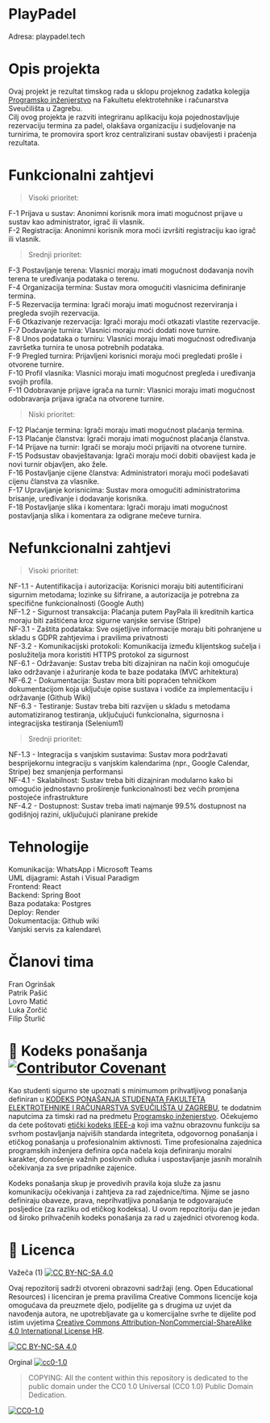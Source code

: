 # PlayPadel

Adresa: playpadel.tech

# Opis projekta
Ovaj projekt je rezultat timskog rada u sklopu projeknog zadatka kolegija [Programsko inženjerstvo](https://www.fer.unizg.hr/predmet/proinz) na Fakultetu elektrotehnike i računarstva Sveučilišta u Zagrebu. \
Cilj ovog projekta je razviti integriranu aplikaciju koja pojednostavljuje rezervaciju termina za padel, olakšava organizaciju i sudjelovanje na turnirima, te promovira sport kroz centralizirani sustav obavijesti i praćenja rezultata.

# Funkcionalni zahtjevi
> Visoki prioritet:

F-1 Prijava u sustav: Anonimni korisnik mora imati mogućnost prijave u sustav kao administrator, igrač ili vlasnik.\
F-2 Registracija: Anonimni korisnik mora moći izvršiti registraciju kao igrač ili vlasnik.


> Srednji prioritet:

F-3 Postavljanje terena: Vlasnici moraju imati mogućnost dodavanja novih terena te uređivanja podataka o terenu.\
F-4 Organizacija termina: Sustav mora omogućiti vlasnicima definiranje termina.\
F-5 Rezervacija termina: Igrači moraju imati mogućnost rezerviranja i pregleda svojih rezervacija.\
F-6 Otkazivanje rezervacija: Igrači moraju moći otkazati vlastite rezervacije.\
F-7 Dodavanje turnira: Vlasnici moraju moći dodati nove turnire.\
F-8 Unos podataka o turniru: Vlasnici moraju imati mogućnost određivanja završetka turnira te unosa potrebnih podataka.\
F-9 Pregled turnira: Prijavljeni korisnici moraju moći pregledati prošle i otvorene turnire.\
F-10 Profil vlasnika: Vlasnici moraju imati mogućnost pregleda i uređivanja svojih profila.\
F-11	Odobravanje prijave igrača na turnir: Vlasnici moraju imati mogućnost odobravanja prijava igrača na otvorene turnire.
> Niski prioritet:

F-12 Plaćanje termina: Igrači moraju imati mogućnost plaćanja termina.\
F-13 Plaćanje članstva: Igrači moraju imati mogućnost plaćanja članstva.\
F-14 Prijave na turnir: Igrači se moraju moći prijaviti na otvorene turnire.\
F-15 Podsustav obavještavanja: Igrači moraju moći dobiti obavijest kada je novi turnir objavljen, ako žele.\
F-16 Postavljanje cijene članstva: Administratori moraju moći podešavati cijenu članstva za vlasnike.\
F-17 Upravljanje korisnicima: Sustav mora omogućiti administratorima brisanje, uređivanje i dodavanje korisnika.\
F-18	Postavljanje slika i komentara: Igrači moraju imati mogućnost postavljanja slika i komentara za odigrane mečeve turnira.

# Nefunkcionalni zahtjevi

> Visoki prioritet: 
> 
NF-1.1 - Autentifikacija i autorizacija: Korisnici moraju biti autentificirani sigurnim metodama; lozinke su šifrirane, a autorizacija je potrebna za specifične funkcionalnosti (Google Auth)\
NF-1.2 - Sigurnost transakcija: Plaćanja putem PayPala ili kreditnih kartica moraju biti zaštićena kroz sigurne vanjske servise (Stripe)\
NF-3.1 - Zaštita podataka: Sve osjetljive informacije moraju biti pohranjene u skladu s GDPR zahtjevima i pravilima privatnosti\
NF-3.2 - Komunikacijski protokoli: Komunikacija između klijentskog sučelja i poslužitelja mora koristiti HTTPS protokol za sigurnost\
NF-6.1 - Održavanje: Sustav treba biti dizajniran na način koji omogućuje lako održavanje i ažuriranje koda te baze podataka (MVC arhitektura)\
NF-6.2 - Dokumentacija: Sustav mora biti popraćen tehničkom dokumentacijom koja uključuje opise sustava i vodiče za implementaciju i održavanje (Github Wiki)\
NF-6.3 - Testiranje: Sustav treba biti razvijen u skladu s metodama automatiziranog testiranja, uključujući funkcionalna, sigurnosna i integracijska testiranja (Selenium1)
> 
> Srednji prioritet: 
> 
NF-1.3 - Integracija s vanjskim sustavima: Sustav mora podržavati besprijekornu integraciju s vanjskim kalendarima (npr., Google Calendar, Stripe) bez smanjenja performansi\
NF-4.1 - Skalabilnost: Sustav treba biti dizajniran modularno kako bi omogućio jednostavno proširenje funkcionalnosti bez većih promjena postojeće infrastrukture\
NF-4.2 - Dostupnost: Sustav treba imati najmanje 99.5% dostupnost na godišnjoj razini, uključujući planirane prekide

# Tehnologije
Komunikacija: WhatsApp i Microsoft Teams\
UML dijagrami: Astah i Visual Paradigm\
Frontend: React\
Backend: Spring Boot\
Baza podataka: Postgres\
Deploy: Render\
Dokumentacija: Github wiki\
Vanjski servis za kalendare\

# Članovi tima 
Fran Ogrinšak\
Patrik Pašić\
Lovro Matić\
Luka Zorčić\
Filip Šturlić

# 📝 Kodeks ponašanja [![Contributor Covenant](https://img.shields.io/badge/Contributor%20Covenant-2.1-4baaaa.svg)](CODE_OF_CONDUCT.md)
Kao studenti sigurno ste upoznati s minimumom prihvatljivog ponašanja definiran u [KODEKS PONAŠANJA STUDENATA FAKULTETA ELEKTROTEHNIKE I RAČUNARSTVA SVEUČILIŠTA U ZAGREBU](https://www.fer.hr/_download/repository/Kodeks_ponasanja_studenata_FER-a_procisceni_tekst_2016%5B1%5D.pdf), te dodatnim naputcima za timski rad na predmetu [Programsko inženjerstvo](https://wwww.fer.hr).
Očekujemo da ćete poštovati [etički kodeks IEEE-a](https://www.ieee.org/about/corporate/governance/p7-8.html) koji ima važnu obrazovnu funkciju sa svrhom postavljanja najviših standarda integriteta, odgovornog ponašanja i etičkog ponašanja u profesionalnim aktivnosti. Time profesionalna zajednica programskih inženjera definira opća načela koja definiranju  moralni karakter, donošenje važnih poslovnih odluka i uspostavljanje jasnih moralnih očekivanja za sve pripadnike zajenice.

Kodeks ponašanja skup je provedivih pravila koja služe za jasnu komunikaciju očekivanja i zahtjeva za rad zajednice/tima. Njime se jasno definiraju obaveze, prava, neprihvatljiva ponašanja te  odgovarajuće posljedice (za razliku od etičkog kodeksa). U ovom repozitoriju dan je jedan od široko prihvačenih kodeks ponašanja za rad u zajednici otvorenog koda.

# 📝 Licenca
Važeča (1)
[![CC BY-NC-SA 4.0][cc-by-nc-sa-shield]][cc-by-nc-sa]

Ovaj repozitorij sadrži otvoreni obrazovni sadržaji (eng. Open Educational Resources)  i licenciran je prema pravilima Creative Commons licencije koja omogućava da preuzmete djelo, podijelite ga s drugima uz 
uvjet da navođenja autora, ne upotrebljavate ga u komercijalne svrhe te dijelite pod istim uvjetima [Creative Commons Attribution-NonCommercial-ShareAlike 4.0 International License HR][cc-by-nc-sa].

[![CC BY-NC-SA 4.0][cc-by-nc-sa-image]][cc-by-nc-sa]

[cc-by-nc-sa]: https://creativecommons.org/licenses/by-nc/4.0/deed.hr 
[cc-by-nc-sa-image]: https://licensebuttons.net/l/by-nc-sa/4.0/88x31.png
[cc-by-nc-sa-shield]: https://img.shields.io/badge/License-CC%20BY--NC--SA%204.0-lightgrey.svg

Orginal [![cc0-1.0][cc0-1.0-shield]][cc0-1.0]
>
>COPYING: All the content within this repository is dedicated to the public domain under the CC0 1.0 Universal (CC0 1.0) Public Domain Dedication.
>
[![CC0-1.0][cc0-1.0-image]][cc0-1.0]

[cc0-1.0]: https://creativecommons.org/licenses/by/1.0/deed.en
[cc0-1.0-image]: https://licensebuttons.net/l/by/1.0/88x31.png
[cc0-1.0-shield]: https://img.shields.io/badge/License-CC0--1.0-lightgrey.svg
